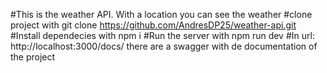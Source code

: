 #This is the weather API. With a location you can see the weather
#clone project with
git clone https://github.com/AndresDP25/weather-api.git
#Install dependecies with
npm i
#Run the server with
npm run dev
#In url: http://localhost:3000/docs/ there are a swagger with de documentation of the project
